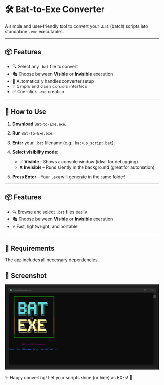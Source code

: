 # 🛠️ Bat-to-Exe Converter

A simple and user-friendly tool to convert your `.bat` (batch) scripts into standalone `.exe` executables.  


---

## 📦 Features

- 🔍 Select any `.bat` file to convert
- 🎭 Choose between **Visible** or **Invisible** execution
- 📁 Automatically handles converter setup
- 💡 Simple and clean console interface
- ✅ One-click `.exe` creation

---

## 🚀 How to Use
1. **Download** `Bat-to-Exe.exe`.
2. **Run** `Bat-to-Exe.exe`.
3. **Enter** your `.bat` filename (e.g., `backup_script.bat`).
4. **Select visibility mode:**

   - ✅ **Visible** – Shows a console window (ideal for debugging)
   - ❌ **Invisible** – Runs silently in the background (great for automation)

5. **Press Enter** – Your `.exe` will generate in the same folder!

---

## 📦 Features

- 🔍 Browse and select `.bat` files easily
- 🎭 Choose between **Visible** or **Invisible** execution
- ⚡ Fast, lightweight, and portable

---

## 🧰 Requirements

The app includes all necessary dependencies.  


## 📸 Screenshot

![Screenshot](./Screenshot.png)



✨ Happy converting! Let your scripts shine (or hide) as EXEs! 🚀





